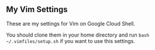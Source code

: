 ## My Vim Settings

These are my settings for Vim on Google Cloud Shell.

You should clone them in your home directory and run `bash ~/.vimfiles/setup.sh` if you want to use this settings.
